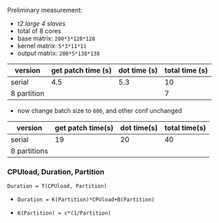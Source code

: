 Preliminary measurement: 

- *t2.large 4 slaves*
- total of 8 cores
- base matrix: `200*3*128*128`
- kernel matrix: `5*3*11*11`
- output matrix: `200*5*138*138`

| version     | get patch time (s) | dot time (s) | total time (s) |
| ----------- | ------------------ | ------------ | -------------- |
| serial      | 4.5                | 5.3          | 10             |
| 8 partition |                    |              | 7              |



- now change batch size to `800`, and other conf unchanged

| version      | get patch time(s) | dot time(s) | total time(s) |
| ------------ | ----------------- | ----------- | ------------- |
| serial       | 19                | 20          | 40            |
| 8 partitions |                   |             |               |







### CPUload, Duration, Partition

`Duration = T(CPUload, Partition)`

- `Duration = K(Partition)*CPUload+B(Partition)`


- `K(Partition) = c*(1/Partition)`